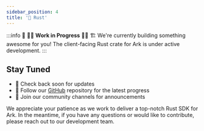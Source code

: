 ```yaml
---
sidebar_position: 4
title: '🦀 Rust'
---
```


:::info
🚧 👷‍♀️ **Work in Progress** 👷‍♂️ 🏗️ We're currently building something awesome for you! The client-facing Rust crate for Ark is under active development.
:::

## Stay Tuned

- 👀 Check back soon for updates
- 🔔 Follow our [GitHub](https://github.com/ark-network/ark) repository for the latest progress
- 📢 Join our community channels for announcements

We appreciate your patience as we work to deliver a top-notch Rust SDK for Ark. In the meantime, if you have any questions or would like to contribute, please reach out to our development team.
